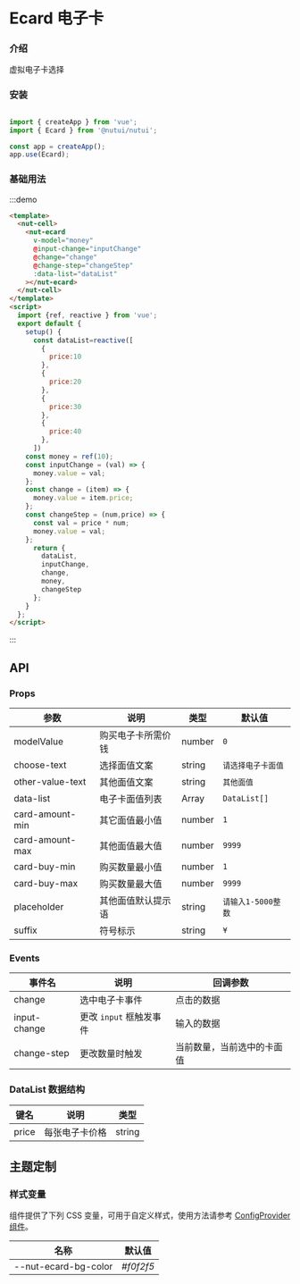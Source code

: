 # Ecard 电子卡

### 介绍

虚拟电子卡选择

### 安装

```javascript

import { createApp } from 'vue';
import { Ecard } from '@nutui/nutui';

const app = createApp();
app.use(Ecard);
```

### 基础用法

:::demo

```html
<template>
  <nut-cell>
    <nut-ecard
      v-model="money"
      @input-change="inputChange"
      @change="change"
      @change-step="changeStep"
      :data-list="dataList"
    ></nut-ecard>
  </nut-cell>
</template>
<script>
  import {ref, reactive } from 'vue';
  export default {
    setup() {
      const dataList=reactive([
        {
          price:10
        },
        {
          price:20
        },
        {
          price:30
        },
        {
          price:40
        },
      ])
    const money = ref(10);
    const inputChange = (val) => {
      money.value = val;
    };
    const change = (item) => {
      money.value = item.price;
    };
    const changeStep = (num,price) => {
      const val = price * num;
      money.value = val;
    };
      return {
        dataList,
        inputChange,
        change,
        money,
        changeStep
      };
    }
  };
</script>
```

:::

## API

### Props

| 参数         | 说明                             | 类型   | 默认值           |
|--------------|----------------------------------|--------|------------------|
| modelValue        | 购买电子卡所需价钱                    | number | `0`            |
| choose-text         | 选择面值文案               | string |   `请选择电子卡面值`              |
| other-value-text        | 其他面值文案   | string |         `其他面值`        |
| data-list         | 电子卡面值列表| Array |        `DataList[]`        |
| card-amount-min| 其它面值最小值     | number | `1` |
| card-amount-max        | 其他面值最大值                      | number | `9999`            |
| card-buy-min        | 购买数量最小值                      | number | `1`            |
| card-buy-max        | 购买数量最大值                      | number | `9999`            |
| placeholder        | 其他面值默认提示语                    | string |    `请输入1-5000整数`         |
| suffix        | 符号标示                      | string | `¥`            |

### Events

| 事件名 | 说明           | 回调参数     |
|--------|----------------|--------------|
| change  | 选中电子卡事件 | 点击的数据 |
| input-change  | 更改 `input` 框触发事件 |输入的数据 |
| change-step  | 更改数量时触发 | 当前数量，当前选中的卡面值 |

### DataList 数据结构
| 键名	 | 说明           | 类型     |
|--------|----------------|--------------|
| price  | 每张电子卡价格 | string |
## 主题定制

### 样式变量

组件提供了下列 CSS 变量，可用于自定义样式，使用方法请参考 [ConfigProvider 组件](#/zh-CN/component/configprovider)。

| 名称                                    | 默认值                     |
| --------------------------------------- | -------------------------- |
| --nut-ecard-bg-color                    | _#f0f2f5_        |
